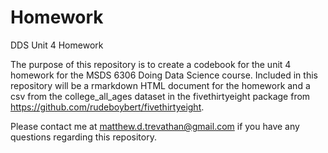 # Homework
DDS Unit 4 Homework

The purpose of this repository is to create a codebook for the unit 4 homework for the MSDS 6306 Doing Data Science course. Included in this repository will be a rmarkdown HTML document for the homework and a csv from the college_all_ages dataset in the fivethirtyeight package from https://github.com/rudeboybert/fivethirtyeight.

Please contact me at matthew.d.trevathan@gmail.com if you have any questions regarding this repository.
